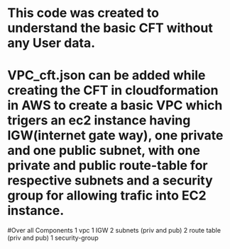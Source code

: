 # This code was created to understand the basic CFT without any User data.

# VPC_cft.json can be added while creating the CFT in cloudformation in AWS to create a basic VPC which trigers an ec2 instance having IGW(internet gate way), one private and one public subnet, with one private and public route-table for respective subnets and a security group for allowing trafic into EC2 instance.

#Over all Components
1 vpc
1 IGW
2 subnets (priv and pub)
2 route table (priv and pub)
1 security-group
